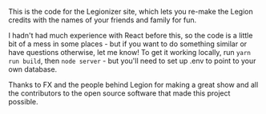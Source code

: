 This is the code for the Legionizer site, which lets you re-make the Legion credits with the names of your friends and family for fun.

I hadn't had much experience with React before this, so the code is a little bit of a mess in some places - but if you want to do something similar or have questions otherwise, let me know! To get it working locally, run `yarn run build`, then `node server` - but you'll need to set up .env to point to your own database.

Thanks to FX and the people behind Legion for making a great show and all the contributors to the open source software that made this project possible.

